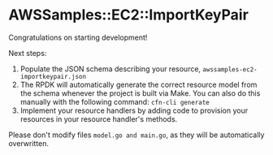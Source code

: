 # AWSSamples::EC2::ImportKeyPair

Congratulations on starting development!

Next steps:

1. Populate the JSON schema describing your resource, `awssamples-ec2-importkeypair.json`
2. The RPDK will automatically generate the correct resource model from the
   schema whenever the project is built via Make.
   You can also do this manually with the following command: `cfn-cli generate`
3. Implement your resource handlers by adding code to provision your resources in your resource handler's methods.

Please don't modify files `model.go and main.go`, as they will be automatically overwritten.
